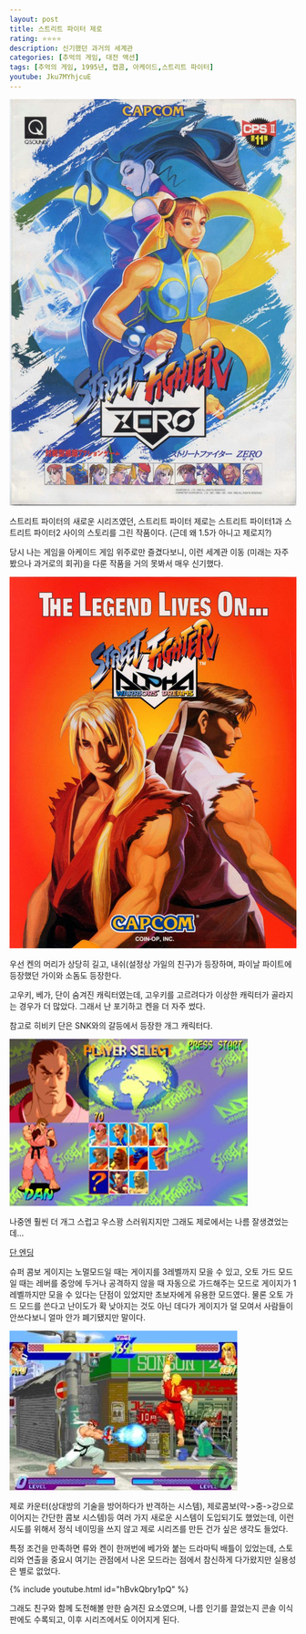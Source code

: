 ```yaml
---
layout: post
title: 스트리트 파이터 제로
rating: ⭐️⭐️⭐️⭐️
description: 신기했던 과거의 세계관
categories: [추억의 게임, 대전 액션]
tags: [추억의 게임, 1995년, 캡콤, 아케이드,스트리트 파이터]
youtube: Jku7MYhjcuE
---
```


![sfz](../../images/2002/sfz_03.jpg)

스트리트 파이터의 새로운 시리즈였던, 스트리트 파이터 제로는 스트리트 파이터1과 스트리트 파이터2 사이의 스토리를 그린 작품이다. (근데 왜 1.5가 아니고 제로지?)

당시 나는 게임을 아케이드 게임 위주로만 즐겼다보니, 이런 세계관 이동 (미래는 자주 봤으나 과거로의 회귀)을 다룬 작품을 거의 못봐서 매우 신기했다.

![sfz](../../images/2002/sfz_00.jpg)

우선 켄의 머리가 상당히 길고, 내쉬(설정상 가일의 친구)가 등장하며, 파이날 파이트에 등장했던 가이와 소돔도 등장한다. 

고우키, 베가, 단이 숨겨진 캐릭터였는데, 고우키를 고르려다가 이상한 캐릭터가 골라지는 경우가 더 많았다. 그래서 난 포기하고 켄을 더 자주 썼다.

참고로 히비키 단은 SNK와의 갈등에서 등장한 개그 캐릭터다.

![sfz](../../images/2002/sfz_01.jpg)

나중엔 훨씬 더 개그 스럽고 우스꽝 스러워지지만 그래도 제로에서는 나름 잘생겼었는데... 

[단 엔딩](https://bbs.ruliweb.com/family/508/board/182821/read/1814740)

슈퍼 콤보 게이지는 노멀모드일 때는 게이지를 3레벨까지 모을 수 있고, 오토 가드 모드일 때는 레버를 중앙에 두거나 공격하지 않을 때 자동으로 가드해주는 모드로 게이지가 1레벨까지만 모을 수 있다는 단점이 있었지만 초보자에게 유용한 모드였다. 물론 오토 가드 모드를 쓴다고 난이도가 확 낮아지는 것도 아닌 데다가 게이지가 덜 모여서 사람들이 안쓰다보니 얼마 안가 폐기됐지만 말이다.

![sfz](../../images/2002/sfz_02.jpg)

제로 카운터(상대방의 기술을 방어하다가 반격하는 시스템), 제로콤보(약->중->강으로 이어지는 간단한 콤보 시스템)등 여러 가지 새로운 시스템이 도입되기도 했었는데, 이런 시도를 위해서 정식 네이밍을 쓰지 않고 제로 시리즈를 만든 건가 싶은 생각도 들었다.

특정 조건을 만족하면 류와 켄이 한꺼번에 베가와 붙는 드라마틱 배틀이 있었는데, 스토리와 연출을 중요시 여기는 관점에서 나온 모드라는 점에서 참신하게 다가왔지만 실용성은 별로 없었다.

{% include youtube.html id="hBvkQbry1pQ" %}

그래도 친구와 함께 도전해볼 만한 숨겨진 요소였으며, 나름 인기를 끌었는지 콘솔 이식판에도 수록되고, 이후 시리즈에서도 이어지게 된다.